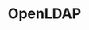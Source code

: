 ---
draft: false
title: OpenLDAP
content:
  id: openldap
  name: OpenLDAP
  logo: /images/development/dev-ops/openldap/logo.png
  website: https://www.openldap.org/
  iframe_website: /website-iframe/development/dev-ops/openldap
  dashboardImage: /images/development/dev-ops/openldap/screenshot-1.png
  short_description: OpenLDAP is a free, open-source implementation of the Lightweight Directory Access Protocol (LDAP)
  description: OpenLDAP has been one of the most popular choices for implementing the LDAP protocol since its inception in 1998. OpenLDAP often wins out over its competitors for its cost, flexibility, and OS-agnosticism
  features:
    - title: Consolidate authentication
      description: OpenLDAP is an open-source implementation of the LDAP (Lightweight Directory Access Protocol). You can connect it to any software supporting the LDAP protocol to have a single source of authentication
    - title: Web UI Included
      description: "phpLDAPadmin is a web based LDAP data management tool for system administrators. It is commonly known and referred by many as 'PLA'. A primary goal of PLA is to be as intuitive as possible - so it is certainly possible for end users to use it as well, for example, to manage their data in an LDAP server."
    - title: SSL/TLS support
      description: Can serve LDAP request with or without SSL/TSL, IPV6 is also supported
    - title: 
      description: 
  screenshots:
    - /images/development/dev-ops/openldap/screenshot-1.png
    - /images/development/dev-ops/openldap/screenshot-2.jpg
---